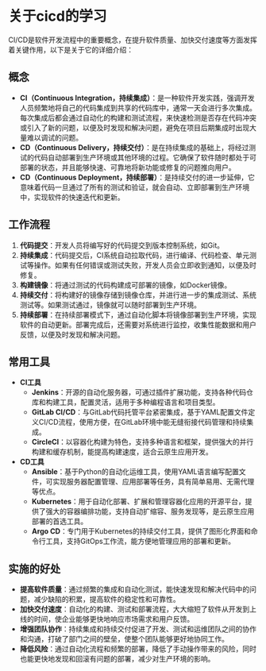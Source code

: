 # 关于cicd的学习

CI/CD是软件开发流程中的重要概念，在提升软件质量、加快交付速度等方面发挥着关键作用，以下是关于它的详细介绍：

## 概念

- **CI（Continuous Integration，持续集成）**：是一种软件开发实践，强调开发人员频繁地将自己的代码集成到共享的代码库中，通常一天会进行多次集成。每次集成后都会通过自动化的构建和测试流程，来快速检测是否存在代码冲突或引入了新的问题，以便及时发现和解决问题，避免在项目后期集成时出现大量难以调试的问题。
- **CD（Continuous Delivery，持续交付）**：是在持续集成的基础上，将经过测试的代码自动部署到生产环境或其他环境的过程。它确保了软件随时都处于可部署的状态，并且能够快速、可靠地将新功能或修复的问题推向用户。
- **CD（Continuous Deployment，持续部署）**：是持续交付的进一步延伸，它意味着代码一旦通过了所有的测试和验证，就会自动、立即部署到生产环境中，实现软件的快速迭代和更新。

## 工作流程

1. **代码提交**：开发人员将编写好的代码提交到版本控制系统，如Git。
2. **持续集成**：代码提交后，CI系统自动拉取代码，进行编译、代码检查、单元测试等操作。如果有任何错误或测试失败，开发人员会立即收到通知，以便及时修复。
3. **构建镜像**：将通过测试的代码构建成可部署的镜像，如Docker镜像。
4. **持续交付**：将构建好的镜像存储到镜像仓库，并进行进一步的集成测试、系统测试等。如果测试通过，镜像就可以随时部署到生产环境。
5. **持续部署**：在持续部署模式下，通过自动化脚本将镜像部署到生产环境，实现软件的自动更新。部署完成后，还需要对系统进行监控，收集性能数据和用户反馈，以便及时发现和解决问题。

## 常用工具

- **CI工具**
  - **Jenkins**：开源的自动化服务器，可通过插件扩展功能，支持各种代码仓库和构建工具，配置灵活，适用于多种编程语言和项目类型。
  - **GitLab CI/CD**：与GitLab代码托管平台紧密集成，基于YAML配置文件定义CI/CD流程，使用方便，在GitLab环境中能无缝衔接代码管理和持续集成。
  - **CircleCI**：以容器化构建为特色，支持多种语言和框架，提供强大的并行构建和缓存机制，能提高构建速度，适合云原生应用开发。
- **CD工具**
  - **Ansible**：基于Python的自动化运维工具，使用YAML语言编写配置文件，可实现服务器配置管理、应用部署等任务，具有简单易用、无需代理等优点。
  - **Kubernetes**：用于自动化部署、扩展和管理容器化应用的开源平台，提供了强大的容器编排功能，支持自动扩缩容、服务发现等，是云原生应用部署的首选工具。
  - **Argo CD**：专门用于Kubernetes的持续交付工具，提供了图形化界面和命令行工具，支持GitOps工作流，能方便地管理应用的部署和更新。

## 实施的好处

- **提高软件质量**：通过频繁的集成和自动化测试，能快速发现和解决代码中的问题，减少缺陷的积累，提高软件的稳定性和可靠性。
- **加快交付速度**：自动化的构建、测试和部署流程，大大缩短了软件从开发到上线的时间，使企业能够更快地响应市场需求和用户反馈。
- **增强团队协作**：持续集成和持续交付促进了开发、测试和运维团队之间的协作和沟通，打破了部门之间的壁垒，使整个团队能够更好地协同工作。
- **降低风险**：通过自动化流程和频繁的部署，降低了手动操作带来的风险，同时也能更快地发现和回滚有问题的部署，减少对生产环境的影响。
